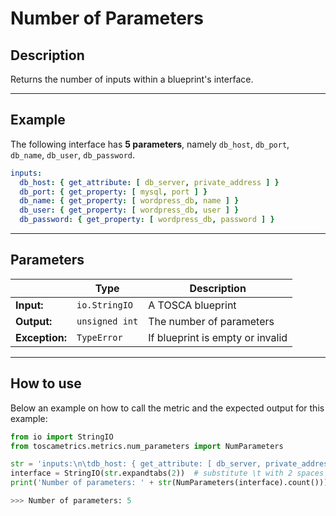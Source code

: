 # Number of Parameters 

## Description

Returns the number of inputs within a blueprint's interface. 


---

## Example
The following interface has **5 parameters**, namely `db_host`, `db_port`, `db_name`, `db_user`, `db_password`.


``` yaml
inputs:
  db_host: { get_attribute: [ db_server, private_address ] }
  db_port: { get_property: [ mysql, port ] }
  db_name: { get_property: [ wordpress_db, name ] }
  db_user: { get_property: [ wordpress_db, user ] }
  db_password: { get_property: [ wordpress_db, password ] }
```

---


## Parameters


|   | **Type** | **Description** |
|---|---|---|
**Input:**| `io.StringIO`| A TOSCA blueprint|
**Output:**| `unsigned int`| The number of parameters |
**Exception:**| `TypeError`| If blueprint is empty or invalid|

---

## How to use



Below an example on how to call the metric and the expected output for this example:

```python
from io import StringIO
from toscametrics.metrics.num_parameters import NumParameters

str = 'inputs:\n\tdb_host: { get_attribute: [ db_server, private_address ] }\n\tdb_port: { get_property: [ mysql, port ] }\n\tdb_name: { get_property: [ wordpress_db, name ] }\n\tdb_user: { get_property: [ wordpress_db, user ] }\n\tdb_password: { get_property: [ wordpress_db, password ] }'
interface = StringIO(str.expandtabs(2))  # substitute \t with 2 spaces and create the StringIO object
print('Number of parameters: ' + str(NumParameters(interface).count()))

>>> Number of parameters: 5
```